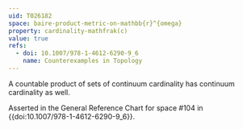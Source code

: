 ```yaml
---
uid: T026182
space: baire-product-metric-on-mathbb{r}^{omega}
property: cardinality-mathfrak(c)
value: true
refs:
  - doi: 10.1007/978-1-4612-6290-9_6
    name: Counterexamples in Topology
---
```

A countable product of sets of continuum cardinality has continuum cardinality as well.

Asserted in the General Reference Chart for space #104 in
{{doi:10.1007/978-1-4612-6290-9_6}}.
